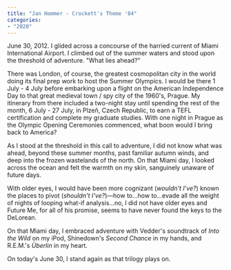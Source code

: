 ```yaml
---
title: "Jan Hammer - Crockett's Theme '84"
categories:
- "2020"
---
```

June 30, 2012. I glided across a concourse of the harried current of Miami International Airport. I climbed out of the summer waters and stood upon the threshold of adventure. "What lies ahead?"

There was London, of course, the greatest cosmopolitan city in the world doing its final prep work to host the Summer Olympics. I would be there 1 July - 4 July before embarking upon a flight on the American Independence Day to that great medieval town / spy city of the 1960's, Prague. My itinerary from there included a two-night stay until spending the rest of the month, 6 July - 27 July, in Plzeň, Czech Republic, to earn a TEFL certification and complete my graduate studies. With one night in Prague as the Olympic Opening Ceremonies commenced, what boon would I bring back to America?

As I stood at the threshold in this call to adventure, I did not know what was ahead, beyond these summer months, past familiar autumn winds, and deep into the frozen wastelands of the north. On that Miami day, I looked across the ocean and felt the warmth on my skin, sanguinely unaware of future days.

With older eyes, I would have been more cognizant (*wouldn't I've?*) known the places to pivot (*shouldn't I've?*)—how to...how to...evade all the weight of nights of looping what-if analysis...no, I did not have older eyes and Future Me, for all of his promise, seems to have never found the keys to the DeLorean.

On that Miami day, I embraced adventure with Vedder's soundtrack of *Into the Wild* on my iPod, Shinedown's *Second Chance* in my hands, and R.E.M.'s *Überlin* in my heart.

On today's June 30, I stand again as that trilogy plays on.

